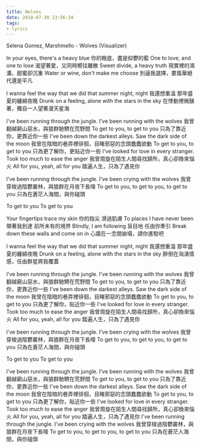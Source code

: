 ```yaml
---
title: Wolves  
date: 2018-07-30 23:56:34
tags:
- lyrics
---
```


Selena Gomez, Marshmello - Wolves (Visualizer)

In your eyes, there's a heavy blue
你的眼底，盡是抑鬱的藍
One to love, and one to lose
渴望著愛，又同時嚮往離散
Sweet divide, a heavy truth
現實裡的鴻溝，甜蜜卻沉重
Water or wine, don't make me choose
別逼我選擇，要風華絕代還是平凡

I wanna feel the way that we did that summer night, night
我還想重溫 那年盛夏的纏綿夜晚
Drunk on a feeling, alone with the stars in the sky
在悸動裡微醺著，獨自一人望著漫天星海

I've been running through the jungle. I've been running with the wolves
我曾翻越窮山惡水，與狼群馳騁在荒野間
To get to you, to get to you
只為了靠近你，更靠近你一些
I've been down the darkest alleys. Saw the dark side of the moon
我曾在陰暗的巷弄裡徘徊，目睹邪惡的念頭蠢蠢欲動
To get to you, to get to you
只為更了解你，更貼近你一些
I've looked for love in every stranger. Took too much to ease the anger
我曾周旋在陌生人間尋找歸所，真心卻換來惱火
All for you, yeah, all for you
踏遍人生，只為了遇見你

I've been running through the jungle. I've been crying with the wolves
我曾穿梭過陰鬱叢林，與狼群在月夜下長嚎
To get to you, to get to you, to get to you
只為在蒼茫人海間，與你碰頭

To get to you
To get to you

Your fingertips trace my skin
你的指尖 滑過肌膚
To places I have never been
領著我到達 前所未有的境界
Blindly, I am following
盲目地 任由你牽引
Break down these walls and come on in
心牆在一念間崩塌，請你進駐吧

I wanna feel the way that we did that summer night, night
我還想重溫 那年盛夏的纏綿夜晚
Drunk on a feeling, alone with the stars in the sky
醉倒在洶湧情感，任由群星將我覆蓋

I've been running through the jungle. I've been running with the wolves
我曾翻越窮山惡水，與狼群馳騁在荒野間
To get to you, to get to you
只為了靠近你，更靠近你一些
I've been down the darkest alleys. Saw the dark side of the moon
我曾在陰暗的巷弄裡徘徊，目睹邪惡的念頭蠢蠢欲動
To get to you, to get to you
只為更了解你，貼近你一些
I've looked for love in every stranger. Took too much to ease the anger
我曾周旋在陌生人間尋找歸所，真心卻換來惱火
All for you, yeah, all for you
踏遍人生，只為了遇見你

I've been running through the jungle. I've been crying with the wolves
我曾穿梭過陰鬱叢林，與狼群在月夜下長嚎
To get to you, to get to you, to get to you
只為在蒼茫人海間，與你碰頭

To get to you
To get to you

I've been running through the jungle. I've been running with the wolves
我曾翻越窮山惡水，與狼群馳騁在荒野間
To get to you, to get to you
只為了靠近你，更靠近你一些
I've been down the darkest alleys. Saw the dark side of the moon
我曾在陰暗的巷弄裡徘徊，目睹邪惡的念頭蠢蠢欲動
To get to you, to get to you
只為更了解你，貼近你一些
I've looked for love in every stranger. Took too much to ease the anger
我曾周旋在陌生人間尋找歸所，真心卻換來惱火
All for you, yeah, all for you
踏遍人生，只為了遇見你
I've been running through the jungle. I've been crying with the wolves
我曾穿梭過陰鬱叢林，與狼群在月夜下長嚎
To get to you, to get to you, to get to you
只為在蒼茫人海間，與你碰頭